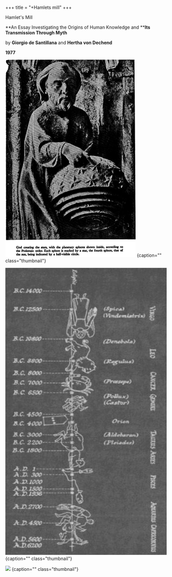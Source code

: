 +++
title = "+Hamlets mill"
+++



Hamlet's Mill

**An Essay Investigating the Origins of Human Knowledge and ****Its Transmission Through Myth**




by **Giorgio de Santillana** and **Hertha von Dechend**

**1977**


![](images/God_setting_stars.png)
{caption="" class="thumbnail"}

![](images/equinoctial-precession.jpg)
{caption="" class="thumbnail"}

![](../images/equinoctial-precession_old.png)
{caption="" class="thumbnail"}
